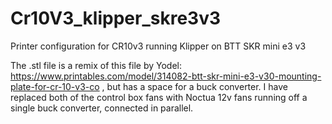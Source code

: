 # Cr10V3_klipper_skre3v3
Printer configuration for CR10v3 running Klipper on BTT SKR mini e3 v3

The .stl file is a remix of this file by Yodel: https://www.printables.com/model/314082-btt-skr-mini-e3-v30-mounting-plate-for-cr-10-v3-co , but has a space for a buck converter. I have replaced both of the control box fans with Noctua 12v fans running off a single buck converter, connected in parallel.
